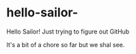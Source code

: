 # hello-sailor-
Hello Sailor!
Just trying to figure out GitHub

It's a bit of a chore so far but we shal see.
